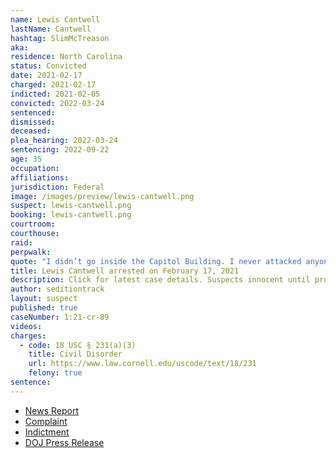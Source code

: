 ```yaml
---
name: Lewis Cantwell
lastName: Cantwell
hashtag: SlimMcTreason
aka:
residence: North Carolina
status: Convicted
date: 2021-02-17
charged: 2021-02-17
indicted: 2021-02-05
convicted: 2022-03-24
sentenced:
dismissed:
deceased:
plea_hearing: 2022-03-24
sentencing: 2022-09-22
age: 35
occupation:
affiliations:
jurisdiction: Federal
image: /images/preview/lewis-cantwell.png
suspect: lewis-cantwell.png
booking: lewis-cantwell.png
courtroom:
courthouse:
raid:
perpwalk:
quote: "I didn’t go inside the Capitol Building. I never attacked anyone. I was there filming."
title: Lewis Cantwell arrested on February 17, 2021
description: Click for latest case details. Suspects innocent until proven guilty.
author: seditiontrack
layout: suspect
published: true
caseNumber: 1:21-cr-89
videos:
charges:
  - code: 18 USC § 231(a)(3)
    title: Civil Disorder
    url: https://www.law.cornell.edu/uscode/text/18/231
    felony: true
sentence:
---
```


- [News Report](https://www.smokymountainnews.com/news/item/30846-sylva-man-arrested-in-connection-with-capitol-riots)
- [Complaint](https://extremism.gwu.edu/sites/g/files/zaxdzs2191/f/Lewis%20Easton%20Cantwell%20Indictment.pdf)
- [Indictment](https://www.justice.gov/usao-dc/case-multi-defendant/file/1378511/download)
- [DOJ Press Release](https://www.justice.gov/usao-dc/pr/north-carolina-man-pleads-guilty-felony-charge-offenses-committed-during-jan-6-capitol)

